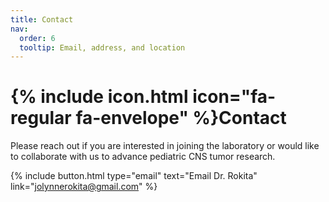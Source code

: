```yaml
---
title: Contact
nav:
  order: 6
  tooltip: Email, address, and location
---
```


# {% include icon.html icon="fa-regular fa-envelope" %}Contact

Please reach out if you are interested in joining the laboratory or would like to collaborate with us to advance pediatric CNS tumor research.

{%
  include button.html
  type="email"
  text="Email Dr. Rokita"
  link="jolynnerokita@gmail.com"
%}
